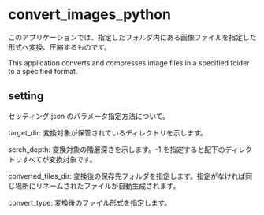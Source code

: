 # convert_images_python

このアプリケーションでは、指定したフォルダ内にある画像ファイルを指定した形式へ変換、圧縮するものです。

This application converts and compresses image files in a specified folder to a specified format.

## setting

セッティング.json のパラメータ指定方法について。

target_dir: 変換対象が保管されているディレクトリを示します。

serch_depth: 変換対象の階層深さを示します。-1 を指定すると配下のディレクトリすべてが変換対象です。

converted_files_dir: 変換後の保存先フォルダを指定します。指定がなければ同じ場所にリネームされたファイルが自動生成されます。

convert_type: 変換後のファイル形式を指定します。
